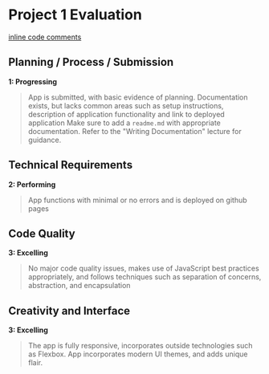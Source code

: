 # Project 1 Evaluation
[inline code comments]()
## Planning / Process / Submission
**1: Progressing**
>App is submitted, with basic evidence of planning. Documentation exists, but lacks common areas such as setup instructions, description of application functionality and link to deployed application
>Make sure to add a `readme.md` with appropriate documentation. Refer to the "Writing Documentation" lecture for guidance.

## Technical Requirements
**2: Performing**
>App functions with minimal or no errors and is deployed on github pages

## Code Quality
**3: Excelling**
>No major code quality issues, makes use of JavaScript best practices appropriately, and follows techniques such as separation of concerns, abstraction, and encapsulation

## Creativity and Interface
**3: Excelling**
>The app is fully responsive, incorporates outside technologies such as Flexbox. App incorporates modern UI themes, and adds unique flair.
